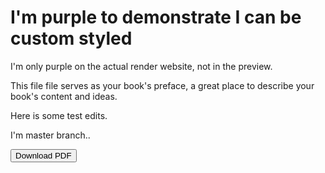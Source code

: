 # I'm purple to demonstrate I can be custom styled

I'm only purple on the actual render website, not in the preview.

This file file serves as your book's preface, a great place to describe your book's content and ideas.

Here is some test edits.

I'm master branch..

<button id="download-pdf">Download PDF</button>

<script   src="https://code.jquery.com/jquery-1.12.4.min.js"   integrity="sha256-ZosEbRLbNQzLpnKIkEdrPv7lOy9C27hHQ+Xp8a4MxAQ="   crossorigin="anonymous"></script>

<script>
$('#download-pdf').click(function(){
  var selected = $('.versions-select option:selected');
  var version = 'master';
  // var versionText;
  if (selected.length) {
    version = selected.val();
    // versionText = selected.versionText();
  }
  window.location.href = 'https://www.gitbook.com/download/pdf/book/sibyl229/testing/v/' + version;
  console.log(version);
});
</script>